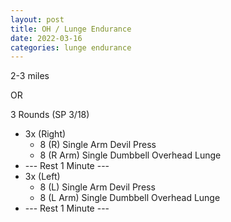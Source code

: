 ```yaml
---
layout: post
title: OH / Lunge Endurance
date: 2022-03-16
categories: lunge endurance
---
```

2-3 miles



OR



3 Rounds (SP 3/18)
* 3x (Right)
   * 8 (R) Single Arm Devil Press
   * 8 (R Arm) Single Dumbbell Overhead Lunge
* --- Rest 1 Minute ---
* 3x (Left)
   * 8 (L) Single Arm Devil Press
   * 8 (L Arm) Single Dumbbell Overhead Lunge
* --- Rest 1 Minute ---